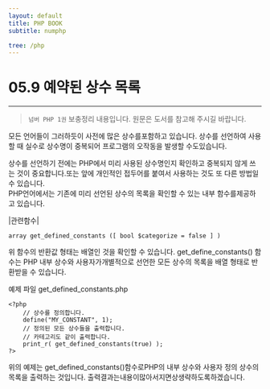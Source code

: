```yaml
---
layout: default
title: PHP BOOK
subtitle: numphp

tree: /php
---
```


# 05.9 예약된 상수 목록
---
> `넘버 PHP 1권` 보충정리 내용입니다. 원문은 도서를 참고해 주시길 바랍니다.

모든 언어들이 그러하듯이 사전에 많은 상수를포함하고 있습니다. 상수를 선언하여 사용할 때 실수로 상수명이 중복되어 프로그램의 오작동을 발생할 수도있습니다. 

상수를 선언하기 전에는 PHP에서 미리 사용된 상수명인지 확인하고 중복되지 않게 쓰는 것이 중요합니다.또는 앞에 개인적인 접두어를 붙여서 사용하는 것도 또 다른 방법일 수 있습니다.  
PHP언어에서는 기존에 미리 선언된 상수의 목록을 확인할 수 있는 내부 함수를제공하고 있습니다. 

|관련함수| 
```
array get_defined_constants ([ bool $categorize = false ] )
```

위 함수의 반환값 형태는 배열인 것을 확인할 수 있습니다. get_define_constants() 함수는 PHP 내부 상수와 사용자가개별적으로 선언한 모든 상수의 목록을 배열 형태로 반환받을 수 있습니다.

예제 파일 get_defined_constants.php
```
<?php
	// 상수를 정의합니다.
	define("MY_CONSTANT", 1);
	// 정의된 모든 상수들을 출력합니다.
	// 카테고리도 같이 출력합니다.
	print_r( get_defined_constants(true) );
?> 
```

위의 예제는 get_defined_constants()함수로PHP의 내부 상수와 사용자 정의 상수의 목록을 출력하는 것입니다. 출력결과는내용이많아서지면상생략하도록하겠습니다. 

<br><br> 